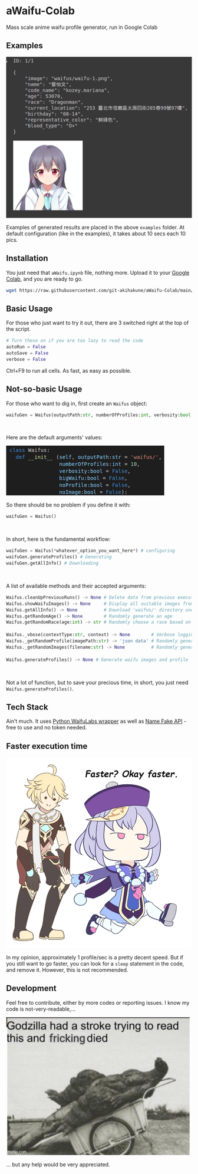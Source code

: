 # aWaifu-Colab
Mass scale anime waifu profile generator, run in Google Colab

## Examples
![](img/random_example.png)
<br>

Examples of generated results are placed in the above `examples` folder. At default configuration (like in the examples), it takes about 10 secs each 10 pics.

## Installation
You just need that `aWaifu.ipynb` file, nothing more. Upload it to your [Google Colab](https://colab.research.google.com/), and you are ready to go.
```bash
wget https://raw.githubusercontent.com/git-akihakune/aWaifu-Colab/main/aWaifu.ipynb
```

## Basic Usage
For those who just want to try it out, there are 3 switched right at the top of the script.
```python
# Turn these on if you are too lazy to read the code
autoRun = False
autoSave = False
verbose = False
```
Ctrl+F9 to run all cells. As fast, as easy as possible.<br>

## Not-so-basic Usage
For those who want to dig in, first create an `Waifus` object:
```python
waifuGen = Waifus(outputPath:str, numberOfProfiles:int, verbosity:bool, bigWaifu:bool, noProfile:bool, noImage:bool)
```
<br>

Here are the default arguments' values:

![](img/default_class_arguments.png)
<br>

So there should be no problem if you define it with:
```python
waifuGen = Waifus()
```
<br>

In short, here is the fundamental workflow:
```python
waifuGen = Waifus(*whatever_option_you_want_here*) # configuring
waifuGen.generateProfiles() # Generating
waifuGen.getAllInfo() # Downloading
```
<br>

A list of available methods and their accepted arguments:
```python
Waifus.cleanUpPreviousRuns() -> None # Delete data from previous executions
Waifus.showWaifuImages() -> None     # Display all suitable images from 'waifus/' directory
Waifus.getAllInfo() -> None          # Download 'waifus/' directory under zip format
Waifus.getRandomAge() -> None        # Randomly generate an age
Waifus.getRandomRace(age:int) -> str # Randomly choose a race based on age

Waifus._vbose(contextType:str, context) -> None        # Verbose logging 'context', based on its defined 'contextType'
Waifus._getRandomProfile(imagePath:str) -> 'json data' # Randomly generate a female profile
Waifus._getRandomImages(filename:str) -> None          # Randomly generate a waifu image

Waifus.generateProfiles() -> None # Generate waifu images and profile
```
<br>

Not a lot of function, but to save your precious time, in short, you just need `Waifus.generateProfiles()`.
<br>

## Tech Stack
Ain't much. It uses [Python WaifuLabs wrapper](https://github.com/Taromaruu/WaifuLabs) as well as [Name Fake API](https://namefake.com/api) - free to use and no token needed.

## Faster execution time
![](img/faster.jpg)
<br>

In my opinion, approximately 1 profile/sec is a pretty decent speed. But if you still want to go faster, you can look for a `sleep` statement in the code, and remove it. However, this is not recommended.

## Development
Feel free to contribute, either by more codes or reporting issues. I know my code is not-very-readable,...

![](img/godzilla.jpg)
<br>

... but any help would be very appreciated.
